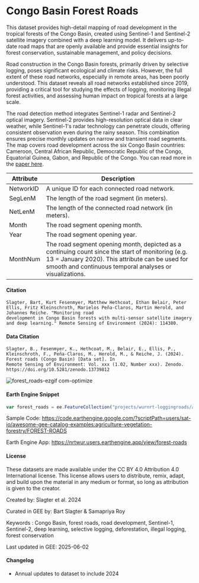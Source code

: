 # Congo Basin Forest Roads

This dataset provides high-detail mapping of road development in the tropical forests of the Congo Basin, created using Sentinel-1 and Sentinel-2 satellite imagery combined with a deep learning model. It delivers up-to-date road maps that are openly available and provide essential insights for forest conservation, sustainable management, and policy decisions.

Road construction in the Congo Basin forests, primarily driven by selective logging, poses significant ecological and climate risks. However, the full extent of these road networks, especially in remote areas, has been poorly understood. This dataset reveals all road networks established since 2019, providing a critical tool for studying the effects of logging, monitoring illegal forest activities, and assessing human impact on tropical forests at a large scale.

The road detection method integrates Sentinel-1 radar and Sentinel-2 optical imagery. Sentinel-2 provides high-resolution optical data in clear weather, while Sentinel-1's radar technology can penetrate clouds, offering consistent observation even during the rainy season. This combination ensures precise monthly updates on narrow and transient road segments. The map covers road development across the six Congo Basin countries: Cameroon, Central African Republic, Democratic Republic of the Congo, Equatorial Guinea, Gabon, and Republic of the Congo. You can read more in the [paper here](https://www.sciencedirect.com/science/article/pii/S0034425724004061).


| **Attribute** | **Description** |
|---------------|-----------------|
| NetworkID     | A unique ID for each connected road network. |
| SegLenM       | The length of the road segment (in meters). |
| NetLenM       | The length of the connected road network (in meters). |
| Month         | The road segment opening month. |
| Year          | The road segment opening year. |
| MonthNum      | The road segment opening month, depicted as a continuing count since the start of monitoring (e.g. 13 = January 2020). This attribute can be used for smooth and continuous temporal analyses or visualizations. |


#### Citation

```
Slagter, Bart, Kurt Fesenmyer, Matthew Hethcoat, Ethan Belair, Peter Ellis, Fritz Kleinschroth, Marielos Peña-Claros, Martin Herold, and Johannes Reiche. "Monitoring road
development in Congo Basin forests with multi-sensor satellite imagery and deep learning." Remote Sensing of Environment (2024): 114380.
```

#### Data Citation

```
Slagter, B., Fesenmyer, K., Hethcoat, M., Belair, E., Ellis, P., Kleinschroth, F., Peña-Claros, M., Herold, M., & Reiche, J. (2024). Forest roads (Congo Basin) [Data set]. In
Remote Sensing of Environment: Vol. xxx (1.02, Number xxx). Zenodo. https://doi.org/10.5281/zenodo.13739812
```

![forest_roads-ezgif com-optimize](https://github.com/user-attachments/assets/833ef019-504a-41a1-b934-0a2b1feb47fe)

#### Earth Engine Snippet

```js
var forest_roads = ee.FeatureCollection("projects/wurnrt-loggingroads/assets/distribution/forestroads_afr_2019-01_2024-12")
```

Sample Code: https://code.earthengine.google.com/?scriptPath=users/sat-io/awesome-gee-catalog-examples:agriculture-vegetation-forestry/FOREST-ROADS

Earth Engine App: https://nrtwur.users.earthengine.app/view/forest-roads

#### License
These datasets are made available under the CC BY 4.0 Attribution 4.0 International license. This license allows users to distribute, remix, adapt, and build upon the material in any medium or format, so long as attribution is given to the creator.

Created by: Slagter et al. 2024

Curated in GEE by: Bart Slagter & Samapriya Roy

Keywords : Congo Basin, forest roads, road development, Sentinel-1, Sentinel-2, deep learning, selective logging, deforestation, illegal logging, forest conservation

Last updated in GEE: 2025-06-02

#### Changelog
- Annual updates to dataset to include 2024

